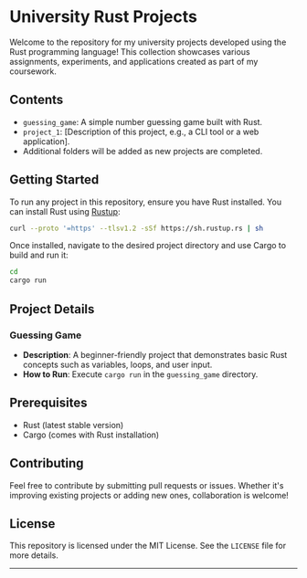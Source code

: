 # University Rust Projects

Welcome to the repository for my university projects developed using the Rust programming language! This collection showcases various assignments, experiments, and applications created as part of my coursework.

## **Contents**

- `guessing_game`: A simple number guessing game built with Rust.
- `project_1`: [Description of this project, e.g., a CLI tool or a web application].
- Additional folders will be added as new projects are completed.

## **Getting Started**

To run any project in this repository, ensure you have Rust installed. You can install Rust using [Rustup](https://rustup.rs/):

```bash
curl --proto '=https' --tlsv1.2 -sSf https://sh.rustup.rs | sh
```

Once installed, navigate to the desired project directory and use Cargo to build and run it:

```bash
cd 
cargo run
```

## **Project Details**

### Guessing Game
- **Description**: A beginner-friendly project that demonstrates basic Rust concepts such as variables, loops, and user input.
- **How to Run**: Execute `cargo run` in the `guessing_game` directory.

## **Prerequisites**

- Rust (latest stable version)
- Cargo (comes with Rust installation)

## **Contributing**

Feel free to contribute by submitting pull requests or issues. Whether it's improving existing projects or adding new ones, collaboration is welcome!

## **License**

This repository is licensed under the MIT License. See the `LICENSE` file for more details.

---

